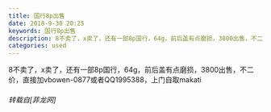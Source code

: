 ```yaml
---
title: 国行8p出售
date: 2018-9-30 20:25
keywords: 国行8p出售
description: 8不卖了，x卖了，还有一部8p国行，64g，前后盖有点磨损，3800出售，不二价，直接加vbowen-0877或者QQ1995388，上门自取makati
categories: used
---
```

<td class="t_f" id="postmessage_1914633">

8不卖了，x卖了，还有一部8p国行，64g，前后盖有点磨损，3800出售，不二价，直接加vbowen-0877或者QQ1995388，上门自取makati</td>
###### 转载自[菲龙网]